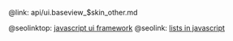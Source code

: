 @link: api/ui.baseview_$skin_other.md

@seolinktop: [javascript ui framework](https://webix.com)
@seolink: [lists in javascript](https://webix.com/widget/list/)